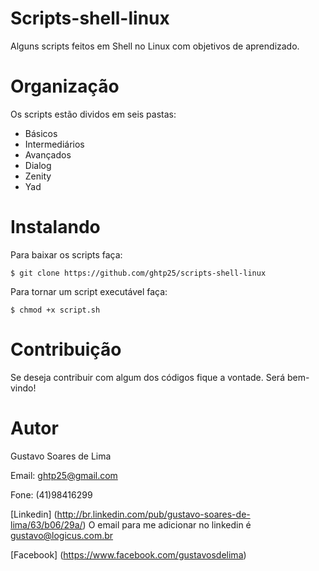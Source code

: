 Scripts-shell-linux
=================

Alguns scripts feitos em Shell no Linux com objetivos de aprendizado.


Organização
================

Os scripts estão dividos em seis pastas:

- Básicos
- Intermediários
- Avançados
- Dialog
- Zenity
- Yad


Instalando
==========

Para baixar os scripts faça:

	$ git clone https://github.com/ghtp25/scripts-shell-linux

Para tornar um script executável faça:

	$ chmod +x script.sh


Contribuição
============

Se deseja contribuir com algum dos códigos fique a vontade. Será bem-vindo!


Autor
=====

Gustavo Soares de Lima

Email: ghtp25@gmail.com

Fone: (41)98416299

[Linkedin] (http://br.linkedin.com/pub/gustavo-soares-de-lima/63/b06/29a/) O email para me adicionar no linkedin é gustavo@logicus.com.br


[Facebook] (https://www.facebook.com/gustavosdelima)
